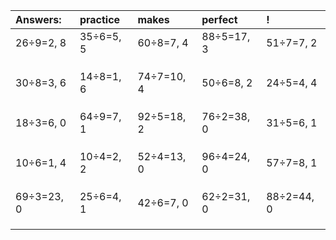 | Answers: | practice | makes | perfect | ! |
| :--- | :--- | :--- | :--- | :--- |
| 26÷9=2, 8 | 35÷6=5, 5 | 60÷8=7, 4 | 88÷5=17, 3 | 51÷7=7, 2 | 
|   |   |   |   |   | 
|   |   |   |   |   | 
|   |   |   |   |   | 
| 30÷8=3, 6 | 14÷8=1, 6 | 74÷7=10, 4 | 50÷6=8, 2 | 24÷5=4, 4 | 
|   |   |   |   |   | 
|   |   |   |   |   | 
|   |   |   |   |   | 
| 18÷3=6, 0 | 64÷9=7, 1 | 92÷5=18, 2 | 76÷2=38, 0 | 31÷5=6, 1 | 
|   |   |   |   |   | 
|   |   |   |   |   | 
|   |   |   |   |   | 
| 10÷6=1, 4 | 10÷4=2, 2 | 52÷4=13, 0 | 96÷4=24, 0 | 57÷7=8, 1 | 
|   |   |   |   |   | 
|   |   |   |   |   | 
|   |   |   |   |   | 
| 69÷3=23, 0 | 25÷6=4, 1 | 42÷6=7, 0 | 62÷2=31, 0 | 88÷2=44, 0 | 
|   |   |   |   |   | 
|   |   |   |   |   | 
|   |   |   |   |   | 
